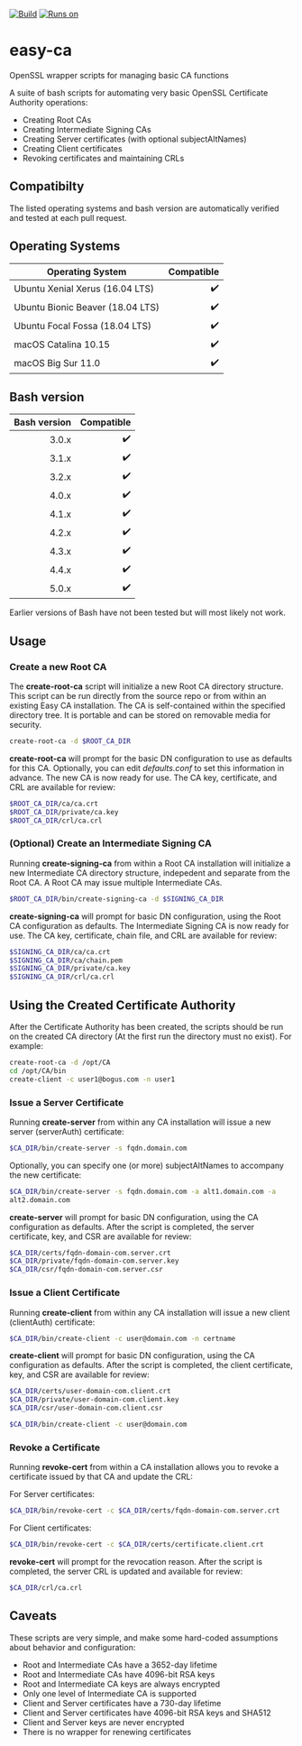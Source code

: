 [![Build](https://github.com/uroesch/easy-ca/workflows/verify-ca/badge.svg)](https://github.com/uroesch/easy-ca/actions?query=workflow%3Averify-ca)
[![Runs on](https://img.shields.io/badge/runs%20on-Linux%20%26%20macOS-blue)](#runtime-dependencies)
<!-- 
[![GitHub release (latest by date including 
pre-releases)](https://img.shields.io/github/v/release/uroesch/easy-ca?include_prereleases)](https://github.com/uroesch/easy-ca/releases)
![GitHub All Releases](https://img.shields.io/github/downloads/uroesch/easy-ca/total?style=flat) 
-->

# easy-ca
OpenSSL wrapper scripts for managing basic CA functions

A suite of bash scripts for automating very basic OpenSSL Certificate Authority 
operations:
* Creating Root CAs
* Creating Intermediate Signing CAs
* Creating Server certificates (with optional subjectAltNames)
* Creating Client certificates
* Revoking certificates and maintaining CRLs

## Compatibilty

The listed operating systems and bash version are automatically verified and 
tested at each pull request.

## Operating Systems

| Operating System                 | Compatible         |
| -------------------------------- | -----------------: |
| Ubuntu Xenial Xerus (16.04 LTS)  | :heavy_check_mark: |
| Ubuntu Bionic Beaver (18.04 LTS) | :heavy_check_mark: |
| Ubuntu Focal Fossa (18.04 LTS)   | :heavy_check_mark: |
| macOS Catalina 10.15             | :heavy_check_mark: |
| macOS Big Sur 11.0               | :heavy_check_mark: |

## Bash version

| Bash version | Compatible         |
| -----------: | -----------------: |
|        3.0.x | :heavy_check_mark: |
|        3.1.x | :heavy_check_mark: |
|        3.2.x | :heavy_check_mark: |
|        4.0.x | :heavy_check_mark: |
|        4.1.x | :heavy_check_mark: |
|        4.2.x | :heavy_check_mark: |
|        4.3.x | :heavy_check_mark: |
|        4.4.x | :heavy_check_mark: |
|        5.0.x | :heavy_check_mark: |

Earlier versions of Bash have not been tested but will most likely not work.

## Usage

### Create a new Root CA

The **create-root-ca** script will initialize a new Root CA directory 
structure. This script can be run directly from the source repo or from within 
an existing Easy CA installation. The CA is self-contained within the specified 
directory tree. It is portable and can be stored on removable media for 
security.

```bash
create-root-ca -d $ROOT_CA_DIR
```

**create-root-ca** will prompt for the basic DN configuration to use as 
defaults for this CA. Optionally, you can edit *defaults.conf* to set this 
information in advance. The new CA is now ready for use. The CA key, 
certificate, and CRL are available for review:

```bash
$ROOT_CA_DIR/ca/ca.crt
$ROOT_CA_DIR/private/ca.key
$ROOT_CA_DIR/crl/ca.crl
```


### (Optional) Create an Intermediate Signing CA

Running **create-signing-ca** from within a Root CA installation will 
initialize a new Intermediate CA directory structure, indepedent and separate 
from the Root CA. A Root CA may issue multiple Intermediate CAs.

```bash
$ROOT_CA_DIR/bin/create-signing-ca -d $SIGNING_CA_DIR
```

**create-signing-ca** will prompt for basic DN configuration, using the Root CA 
configuration as defaults. The Intermediate Signing CA is now ready for use. 
The CA key, certificate, chain file, and CRL are available for review:

```bash
$SIGNING_CA_DIR/ca/ca.crt
$SIGNING_CA_DIR/ca/chain.pem
$SIGNING_CA_DIR/private/ca.key
$SIGNING_CA_DIR/crl/ca.crl
```

## Using the Created Certificate Authority

After the Certificate Authority has been created, the scripts should be run on 
the created CA directory (At the first run the directory must no exist).
For example:

```bash
create-root-ca -d /opt/CA
cd /opt/CA/bin
create-client -c user1@bogus.com -n user1
```

### Issue a Server Certificate

Running **create-server** from within any CA installation will issue a new 
server (serverAuth) certificate:

```bash
$CA_DIR/bin/create-server -s fqdn.domain.com
```

Optionally, you can specify one (or more) subjectAltNames to accompany the new 
certificate:

```bash
$CA_DIR/bin/create-server -s fqdn.domain.com -a alt1.domain.com -a 
alt2.domain.com
```

**create-server** will prompt for basic DN configuration, using the CA 
configuration as defaults. After the script is completed, the server 
certificate, key, and CSR are available for review:

```bash
$CA_DIR/certs/fqdn-domain-com.server.crt
$CA_DIR/private/fqdn-domain-com.server.key
$CA_DIR/csr/fqdn-domain-com.server.csr
```

### Issue a Client Certificate

Running **create-client** from within any CA installation will issue a new 
client (clientAuth) certificate:

```bash
$CA_DIR/bin/create-client -c user@domain.com -n certname
```

**create-client** will prompt for basic DN configuration, using the CA 
configuration as defaults. After the script is completed, the client 
certificate, key, and CSR are available for review:

```bash
$CA_DIR/certs/user-domain-com.client.crt
$CA_DIR/private/user-domain-com.client.key
$CA_DIR/csr/user-domain-com.client.csr
```

```bash
$CA_DIR/bin/create-client -c user@domain.com
```

### Revoke a Certificate

Running **revoke-cert** from within a CA installation allows you to revoke a 
certificate issued by that CA and update the CRL:

For Server certificates:
```bash
$CA_DIR/bin/revoke-cert -c $CA_DIR/certs/fqdn-domain-com.server.crt
```

For Client certificates:
```bash
$CA_DIR/bin/revoke-cert -c $CA_DIR/certs/certificate.client.crt
```


**revoke-cert** will prompt for the revocation reason. After the script is 
completed, the server CRL is updated and available for review:

```bash
$CA_DIR/crl/ca.crl
```



## Caveats

These scripts are very simple, and make some hard-coded assumptions about 
behavior and configuration:
* Root and Intermediate CAs have a 3652-day lifetime
* Root and Intermediate CAs have 4096-bit RSA keys
* Root and Intermediate CA keys are always encrypted
* Only one level of Intermediate CA is supported
* Client and Server certificates have a 730-day lifetime
* Client and Server certificates have 4096-bit RSA keys and SHA512
* Client and Server keys are never encrypted
* There is no wrapper for renewing certificates
